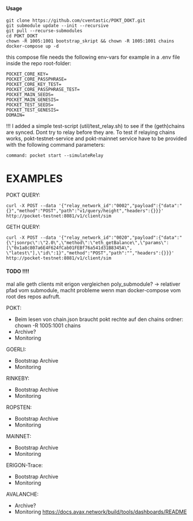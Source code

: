 #### Usage
```
git clone https://github.com/cventastic/POKT_DOKT.git
git submodule update --init --recursive
git pull --recurse-submodules
cd POKT_DOKT
chown -R 1005:1001 bootstrap_skript && chown -R 1005:1001 chains 
docker-compose up -d
```
this compose file needs the following env-vars for example in a .env file inside the repo root-folder:
```
POCKET_CORE_KEY=
POCKET_CORE_PASSPHRASE=
POCKET_CORE_KEY_TEST=
POCKET_CORE_PASSPHRASE_TEST=
POCKET_MAIN_SEEDS=
POCKET_MAIN_GENESIS=
POCKET_TEST_SEEDS=
POCKET_TEST_GENESIS=
DOMAIN=
```

!!! I added a simple test-script (util/test_relay.sh) to see if the (geth)chains are synced. Dont try to relay before they are.
To test if relaying chains works, pokt-testnet-service and pokt-mainnet service have to be provided with the following command parameters:

```
command: pocket start --simulateRelay
``` 

# EXAMPLES

POKT QUERY:
```
curl -X POST --data '{"relay_network_id":"0002","payload":{"data":"{}","method":"POST","path":"v1/query/height","headers":{}}}' http://pocket-testnet:8081/v1/client/sim
```
GETH QUERY:
```
curl -X POST --data '{"relay_network_id":"0020","payload":{"data":"{\"jsonrpc\":\"2.0\",\"method\":\"eth_getBalance\",\"params\":[\"0x1a8c807a6E4F624fCab01FEBf76a541d31B8345A\", \"latest\"],\"id\":1}","method":"POST","path":"","headers":{}}}' http://pocket-testnet:8081/v1/client/sim
```

#### TODO !!!! 
mal alle geth clients mit erigon vergleichen
poly_submodule? -> relativer pfad vom submodule, macht probleme wenn man docker-compose vom root des repos aufruft.

POKT: 
- Beim lesen von chain.json braucht pokt rechte auf den chains ordner: chown -R 1005:1001 chains
- Archive?
- Monitoring

GOERLI:
- Bootstrap Archive
- Monitoring

RINKEBY:
- Bootstrap Archive
- Monitoring

ROPSTEN:
- Bootstrap Archive
- Monitoring

MAINNET:
- Bootstrap Archive
- Monitoring

ERIGON-Trace:
- Bootstrap Archive
- Monitoring

AVALANCHE:
- Archive?
- Monitoring https://docs.avax.network/build/tools/dashboards/README